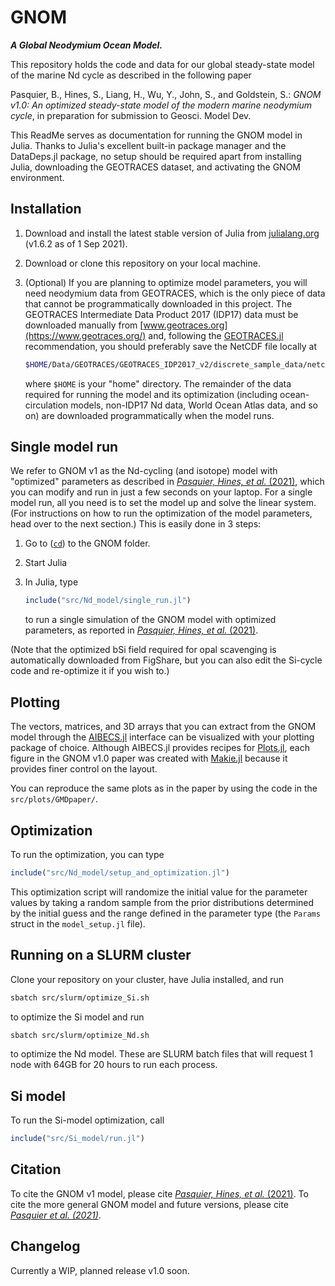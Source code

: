 # GNOM

***A Global Neodymium Ocean Model.***

This repository holds the code and data for our global steady-state model of the marine Nd cycle as described in the following paper

Pasquier, B., Hines, S., Liang, H., Wu, Y., John, S., and Goldstein, S.: *GNOM v1.0: An optimized steady-state model of the modern marine neodymium cycle*, in preparation for submission to Geosci. Model Dev.

This ReadMe serves as documentation for running the GNOM model in Julia.
Thanks to Julia's excellent built-in package manager and the DataDeps.jl package, no setup should be required apart from installing Julia, downloading the GEOTRACES dataset, and activating the GNOM environment.

## Installation

1. Download and install the latest stable version of Julia from [julialang.org](https://julialang.org/) (v1.6.2 as of 1 Sep 2021).
1. Download or clone this repository on your local machine.
1. (Optional) If you are planning to optimize model parameters, you will need neodymium data from GEOTRACES, which is the only piece of data that cannot be programmatically downloaded in this project.
    The GEOTRACES Intermediate Data Product 2017 (IDP17) data must be downloaded manually from [www.geotraces.org](https://www.geotraces.org/) and, following the [GEOTRACES.jl](https://github.com/briochemc/GEOTRACES.jl) recommendation, you should preferably save the NetCDF file locally at

    ```bash
    $HOME/Data/GEOTRACES/GEOTRACES_IDP2017_v2/discrete_sample_data/netcdf/GEOTRACES_IDP2017_v2_Discrete_Sample_Data.nc
    ```

    where `$HOME` is your "home" directory.
    The remainder of the data required for running the model and its optimization (including ocean-circulation models, non-IDP17 Nd data, World Ocean Atlas data, and so on) are downloaded programmatically when the model runs.


## Single model run

We refer to GNOM v1 as the Nd-cycling (and isotope) model with "optimized" parameters as described in [*Pasquier, Hines, et al.* (2021)](), which you can modify and run in just a few seconds on your laptop.
For a single model run, all you need is to set the model up and solve the linear system.
(For instructions on how to run the optimization of the model parameters, head over to the next section.)
This is easily done in 3 steps:

1. Go to ([`cd`](https://en.wikipedia.org/wiki/Cd_%28command%29)) to the GNOM folder.
2. Start Julia
3. In Julia, type

    ```julia
    include("src/Nd_model/single_run.jl")
    ```

    to run a single simulation of the GNOM model with optimized parameters, as reported in [*Pasquier, Hines, et al.* (2021)]().


(Note that the optimized bSi field required for opal scavenging is automatically downloaded from FigShare, but you can also edit the Si-cycle code and re-optimize it if you wish to.)

## Plotting

The vectors, matrices, and 3D arrays that you can extract from the GNOM model through the [AIBECS.jl](https://github.com/JuliaOcean/AIBECS.jl) interface can be visualized with your plotting package of choice.
Although AIBECS.jl provides recipes for [Plots.jl](https://github.com/JuliaPlots/Plots.jl), each figure in the GNOM v1.0 paper was created with [Makie.jl](https://github.com/JuliaPlots/Makie.jl) because it provides finer control on the layout.

You can reproduce the same plots as in the paper by using the code in the `src/plots/GMDpaper/`.

## Optimization

To run the optimization, you can type

```julia
include("src/Nd_model/setup_and_optimization.jl")
```

This optimization script will randomize the initial value for the parameter values by taking a random sample from the prior distributions determined by the initial guess and the range defined in the parameter type (the `Params` struct in the `model_setup.jl` file).

## Running on a SLURM cluster

Clone your repository on your cluster, have Julia installed, and run

```bash
sbatch src/slurm/optimize_Si.sh
```

to optimize the Si model and run

```bash
sbatch src/slurm/optimize_Nd.sh
```

to optimize the Nd model. These are SLURM batch files that will request 1 node with 64GB for 20 hours to run each process.

## Si model

To run the Si-model optimization, call

```julia
include("src/Si_model/run.jl")
```

## Citation

To cite the GNOM v1 model, please cite [*Pasquier, Hines, et al.* (2021)](link_to_GMD_paper).
To cite the more general GNOM model and future versions, please cite [*Pasquier et al. (2021)*](zenodo_link?).

## Changelog

Currently a WIP, planned release v1.0 soon.